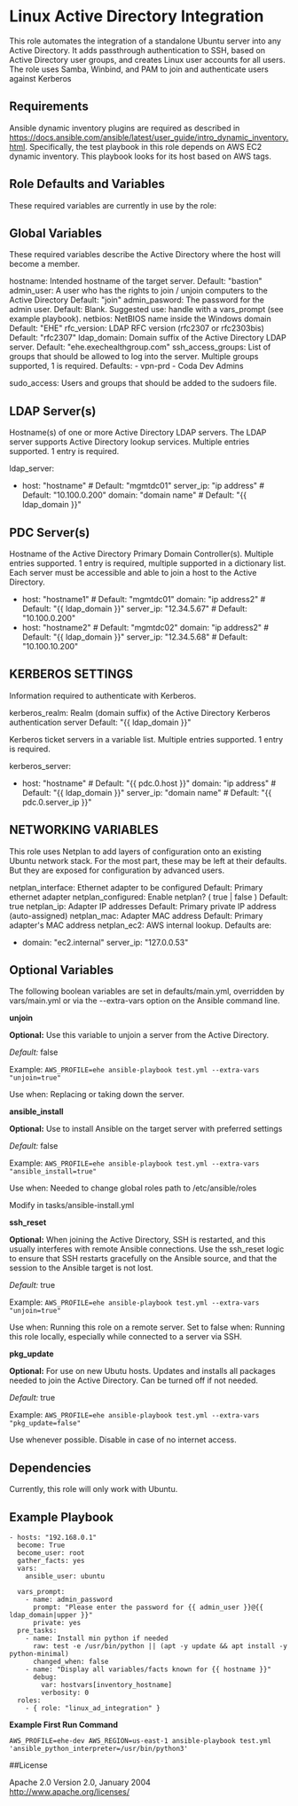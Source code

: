 Linux Active Directory Integration
==================================

This role automates the integration of a standalone Ubuntu server into any Active Directory. It adds passthrough authentication to SSH, based on Active Directory user groups, and creates Linux user accounts for all users. The role uses Samba, Winbind, and PAM to join and authenticate users against Kerberos

Requirements
------------

Ansible dynamic inventory plugins are required as described in https://docs.ansible.com/ansible/latest/user_guide/intro_dynamic_inventory.html. Specifically, the test playbook in this role depends on AWS EC2 dynamic inventory. This playbook looks for its host based on AWS tags.

Role Defaults and Variables
---------------------------

These required variables are currently in use by the role:

Global Variables
----------------

These required variables describe the Active Directory where the host will become a member.

hostname: Intended hostname of the target server.
    Default: "bastion"
admin_user: A user who has the rights to join / unjoin computers to the Active Directory
    Default: "join"
admin_pasword: The password for the admin user.
    Default: Blank. Suggested use: handle with a vars_prompt (see example playbook).
netbios: NetBIOS name inside the Windows domain
    Default: "EHE"
rfc_version: LDAP RFC version (rfc2307 or rfc2303bis)
    Default: "rfc2307"
ldap_domain: Domain suffix of the Active Directory LDAP server.
    Default: "ehe.exechealthgroup.com"
ssh_access_groups: List of groups that should be allowed to log into the server. Multiple groups supported, 1 is required.
    Defaults:
      - vpn-prd
      - Coda Dev Admins

sudo_access: Users and groups that should be added to the sudoers file.

LDAP Server(s)
--------------

Hostname(s) of one or more Active Directory LDAP servers. The LDAP server supports Active Directory lookup services. Multiple entries supported. 1 entry is required.

ldap_server:
- host: "hostname"            # Default: "mgmtdc01"
  server_ip: "ip address"     # Default: "10.100.0.200"
  domain: "domain name"       # Default: "{{ ldap_domain }}"

PDC Server(s)
-------------

Hostname of the Active Directory Primary Domain Controller(s). Multiple entries supported. 1 entry is required, multiple supported in a dictionary list. Each server must be accessible and able to join a host to the Active Directory.

  - host: "hostname1"          # Default: "mgmtdc01"
    domain: "ip address2"      # Default: "{{ ldap_domain }}"
    server_ip: "12.34.5.67"    # Default: "10.100.0.200"
  - host: "hostname2"          # Default: "mgmtdc02"
    domain: "ip address2"      # Default: "{{ ldap_domain }}"
    server_ip: "12.34.5.68"    # Default: "10.100.10.200"

KERBEROS SETTINGS
-----------------

Information required to authenticate with Kerberos.

kerberos_realm: Realm (domain suffix) of the Active Directory Kerberos authentication server
    Default: "{{ ldap_domain }}"

Kerberos ticket servers in a variable list. Multiple entries supported. 1 entry is required.

kerberos_server:
  - host: "hostname"          # Default: "{{ pdc.0.host }}"
    domain: "ip address"      # Default: "{{ ldap_domain }}"
    server_ip: "domain name"  # Default: "{{ pdc.0.server_ip }}"

NETWORKING VARIABLES
--------------------

This role uses Netplan to add layers of configuration onto an existing Ubuntu network stack. For the most part, these may be left at their defaults. But they are exposed for configuration by advanced users.

netplan_interface: Ethernet adapter to be configured
    Default: Primary ethernet adapter
netplan_configured: Enable netplan? ( true | false ) Default: true
netplan_ip: Adapter IP addresses
    Default: Primary private IP address (auto-assigned)
netplan_mac: Adapter MAC address
    Default: Primary adapter's MAC address
netplan_ec2: AWS internal lookup. Defaults are:
  - domain: "ec2.internal"
    server_ip: "127.0.0.53"

Optional Variables
------------------

The following boolean variables are set in defaults/main.yml, overridden by vars/main.yml or via the --extra-vars option on the Ansible command line.

**unjoin**

__Optional:__ Use this variable to unjoin a server from the Active Directory.

*Default:* false

Example: ```AWS_PROFILE=ehe ansible-playbook test.yml --extra-vars "unjoin=true"```

Use when: Replacing or taking down the server.

**ansible_install**

__Optional:__ Use to install Ansible on the target server with preferred settings

*Default:* false

Example: ```AWS_PROFILE=ehe ansible-playbook test.yml --extra-vars "ansible_install=true"```

Use when: Needed to change global roles path to /etc/ansible/roles

Modify in tasks/ansible-install.yml

**ssh_reset**

__Optional:__ When joining the Active Directory, SSH is restarted, and this usually interferes with remote Ansible connections. Use the ssh_reset logic to ensure that SSH restarts gracefully on the Ansible source, and that the session to the Ansible target is not lost.

*Default:* true

Example: ```AWS_PROFILE=ehe ansible-playbook test.yml --extra-vars "unjoin=true"```

Use when: Running this role on a remote server.
Set to false when: Running this role locally, especially while connected to a server via SSH.

**pkg_update**

__Optional:__ For use on new Ubutu hosts. Updates and installs all packages needed to join the Active Directory. Can be turned off if not needed.

*Default:* true

Example: ```AWS_PROFILE=ehe ansible-playbook test.yml --extra-vars "pkg_update=false"```

Use whenever possible. Disable in case of no internet access.

Dependencies
------------

Currently, this role will only work with Ubuntu.

Example Playbook
----------------

```
- hosts: "192.168.0.1"
  become: True
  become_user: root
  gather_facts: yes
  vars:
    ansible_user: ubuntu

  vars_prompt:
    - name: admin_password
      prompt: "Please enter the password for {{ admin_user }}@{{ ldap_domain|upper }}"
      private: yes
  pre_tasks:
    - name: Install min python if needed
      raw: test -e /usr/bin/python || (apt -y update && apt install -y python-minimal)
      changed_when: false
    - name: "Display all variables/facts known for {{ hostname }}"
      debug:
        var: hostvars[inventory_hostname]
        verbosity: 0
  roles:
    - { role: "linux_ad_integration" }
```

**Example First Run Command**
```
AWS_PROFILE=ehe-dev AWS_REGION=us-east-1 ansible-playbook test.yml 'ansible_python_interpreter=/usr/bin/python3'
```

##License

Apache 2.0 Version 2.0, January 2004  
http://www.apache.org/licenses/
